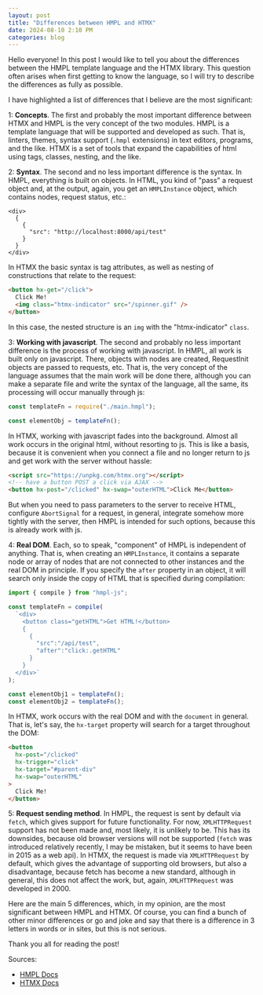 ```yaml
---
layout: post
title: "Differences between HMPL and HTMX"
date: 2024-08-10 2:10 PM
categories: blog
---
```


Hello everyone! In this post I would like to tell you about the differences between the HMPL template language and the HTMX library. This question often arises when first getting to know the language, so I will try to describe the differences as fully as possible.

I have highlighted a list of differences that I believe are the most significant:

1: **Concepts**. The first and probably the most important difference between HTMX and HMPL is the very concept of the two modules. HMPL is a template language that will be supported and developed as such. That is, linters, themes, syntax support (`.hmpl` extensions) in text editors, programs, and the like. HTMX is a set of tools that expand the capabilities of html using tags, classes, nesting, and the like.

2: **Syntax**. The second and no less important difference is the syntax. In HMPL, everything is built on objects. In HTML, you kind of "pass" a request object and, at the output, again, you get an `HMPLInstance` object, which contains nodes, request status, etc.:

```hmpl
<div>
  {
    {
      "src": "http://localhost:8000/api/test"
    }
  }
</div>
```

In HTMX the basic syntax is tag attributes, as well as nesting of constructions that relate to the request:

```html
<button hx-get="/click">
  Click Me!
  <img class="htmx-indicator" src="/spinner.gif" />
</button>
```

In this case, the nested structure is an `img` with the "htmx-indicator" `class`.

3: **Working with javascript**. The second and probably no less important difference is the process of working with javascript. In HMPL, all work is built only on javascript. There, objects with nodes are created, RequestInit objects are passed to requests, etc. That is, the very concept of the language assumes that the main work will be done there, although you can make a separate file and write the syntax of the language, all the same, its processing will occur manually through js:

```javascript
const templateFn = require("./main.hmpl");

const elementObj = templateFn();
```

In HTMX, working with javascript fades into the background. Almost all work occurs in the original html, without resorting to js. This is like a basis, because it is convenient when you connect a file and no longer return to js and get work with the server without hassle:

```html
<script src="https://unpkg.com/htmx.org"></script>
<!-- have a button POST a click via AJAX -->
<button hx-post="/clicked" hx-swap="outerHTML">Click Me</button>
```

But when you need to pass parameters to the server to receive HTML, configure `AbortSignal` for a request, in general, integrate somehow more tightly with the server, then HMPL is intended for such options, because this is already work with js.

4: **Real DOM**. Each, so to speak, "component" of HMPL is independent of anything. That is, when creating an `HMPLInstance`, it contains a separate node or array of nodes that are not connected to other instances and the real DOM in principle. If you specify the `after` property in an object, it will search only inside the copy of HTML that is specified during compilation:

```javascript
import { compile } from "hmpl-js";

const templateFn = compile(
  `<div>
    <button class="getHTML">Get HTML!</button>
    { 
      {
        "src":"/api/test",
        "after":"click:.getHTML"
      } 
    }
  </div>`
);

const elementObj1 = templateFn();
const elementObj2 = templateFn();
```

In HTMX, work occurs with the real DOM and with the `document` in general. That is, let's say, the `hx-target` property will search for a target throughout the DOM:

```html
<button
  hx-post="/clicked"
  hx-trigger="click"
  hx-target="#parent-div"
  hx-swap="outerHTML"
>
  Click Me!
</button>
```

5: **Request sending method**. In HMPL, the request is sent by default via `fetch`, which gives support for future functionality. For now, `XMLHTTPRequest` support has not been made and, most likely, it is unlikely to be. This has its downsides, because old browser versions will not be supported (`fetch` was introduced relatively recently, I may be mistaken, but it seems to have been in 2015 as a web api). In HTMX, the request is made via `XMLHTTPRequest` by default, which gives the advantage of supporting old browsers, but also a disadvantage, because fetch has become a new standard, although in general, this does not affect the work, but, again, `XMLHTTPRequest` was developed in 2000.

Here are the main 5 differences, which, in my opinion, are the most significant between HMPL and HTMX. Of course, you can find a bunch of other minor differences or go and joke and say that there is a difference in 3 letters in words or in sites, but this is not serious.

Thank you all for reading the post!

Sources:

- [HMPL Docs](https://hmpl-lang.dev/introduction.html)
- [HTMX Docs](https://htmx.org/docs)
